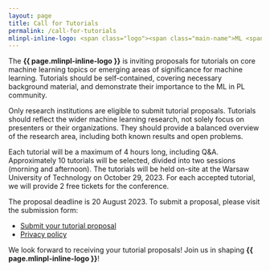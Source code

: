 ```yaml
---
layout: page
title: Call for Tutorials
permalink: /call-for-tutorials
mlinpl-inline-logo: <span class="logo"><span class="main-name">ML <span class="emph">i</span>n PL</span> <span class="sub-name">Conference 2023</span></span>
---
```



The **{{ page.mlinpl-inline-logo }}** is inviting proposals for tutorials on core machine learning topics or emerging areas of significance for machine learning. Tutorials should be self-contained, covering necessary background material, and demonstrate their importance to the ML in PL community.

Only research institutions are eligible to submit tutorial proposals. Tutorials should reflect the wider machine learning research, not solely focus on presenters or their organizations. They should provide a balanced overview of the research area, including both known results and open problems.

Each tutorial will be a maximum of 4 hours long, including Q&A. Approximately 10 tutorials will be selected, divided into two sessions (morning and afternoon). The tutorials will be held on-site at the Warsaw University of Technology on October 29, 2023. For each accepted tutorial, we will provide 2 free tickets for the conference.

The proposal deadline is 20 August 2023. To submit a proposal, please visit the submission form:

<ul class="list-inline banner-social-buttons">
    <li>
        <a href="https://ulzamqgp.paperform.co/" class="btn btn-default btn-lg"><i class="fa-solid fa-list"></i> Submit your tutorial proposal</a>
    </li>
    <li>
        <a href="{{ "./privacy-policy" | relative_url }}" class="btn btn-default"><i class="fa-solid fa-file-lines"></i> Privacy policy</a>
    </li>
</ul>

We look forward to receiving your tutorial proposals!
Join us in shaping **{{ page.mlinpl-inline-logo }}**!
